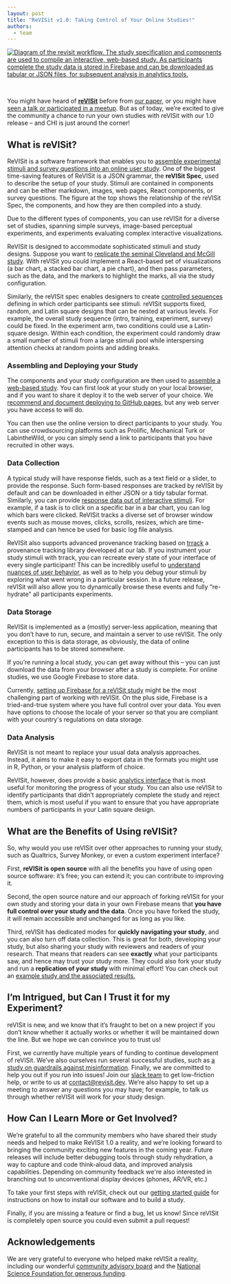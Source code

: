 ```yaml
---
layout: post
title: "ReVISit v1.0: Taking Control of Your Online Studies!"
authors:
  - team
---
```

[![Diagram of the revisit workflow. The study specification and components are used to compile an interactive, web-based study. As participants complete the study data is stored in Firebase and can be downloaded as tabular or JSON files, for subsequent analysis in analytics tools.](https://vdl.sci.utah.edu/assets/images/posts/2024-06-20_revisit-overview.png)](https://vdl.sci.utah.edu/assets/images/posts/2024-06-20_revisit-overview.png)

<br />

You might have heard of **[reVISit](https://revisit.dev/)** before from [our paper](https://vdl.sci.utah.edu/publications/2023_shortpaper_revisit/), or you might have [seen a talk or participated in a meetup](https://revisit.dev/community/#community-activities). But as of today, we’re excited to give the community a chance to run your own studies with reVISit with our 1.0 release – and CHI is just around the corner! 

## What is reVISit? 

ReVISit is a software framework that enables you to [assemble experimental stimuli and survey questions into an online user study](https://revisit.dev/docs/getting-started/how-does-it-work/). 
One of the biggest time-saving features of ReVISit is a JSON grammar, the **reVISit Spec**, used to describe the setup of your study. 
Stimuli are contained in components and can be either markdown, images, web pages, React components, or survey questions. 
The figure at the top shows the relationship of the reVISit Spec, the components, and how they are then compiled into a study. 

Due to the different types of components, you can use reVISit for a diverse set of studies, spanning simple surveys, image-based perceptual experiments, and experiments evaluating complex interactive visualizations. 

ReVISit is designed to accommodate sophisticated stimuli and study designs. Suppose you want to [replicate the seminal Cleveland and McGill study](https://revisit.dev/study/demo-cleveland/). With reVISit you could implement a React-based set of visualizations (a bar chart, a stacked bar chart, a pie chart), and then pass parameters, such as the data, and the markers to highlight the marks, all via the study configuration. 

Similarly, the reVISit spec enables designers to create [controlled sequences](https://revisit.dev/docs/designing-studies/study-sequences/) defining in which order participants see stimuli. reVISit supports fixed, random, and Latin square designs that can be nested at various levels. For example, the overall study sequence (intro, training, experiment, survey) could be fixed. In the experiment arm, two conditions could use a Latin-square design. Within each condition, the experiment could randomly draw a small number of stimuli from a large stimuli pool while interspersing attention checks at random points and adding breaks. 

### Assembling and Deploying your Study

The components and your study configuration are then used to [assemble a web-based study](https://revisit.dev/docs/getting-started/your-first-study/). You can first look at your study on your local browser, and if you want to share it deploy it to the web server of your choice. We [recommend and document deploying to GitHub pages](https://revisit.dev/docs/data-and-deployment/deploying-to-static-website/), but any web server you have access to will do.   

You can then use the online version to direct participants to your study. You can use crowdsourcing platforms such as Prolific, Mechanical Turk or LabintheWild, or you can simply send a link to participants that you have recruited in other ways. 

### Data Collection 
A typical study will have response fields, such as a text field or a slider, to provide the response. Such form-based responses are tracked by reVISit by default and can be downloaded in either JSON or a tidy tabular format. Similarly, you can provide [response data out of interactive stimuli](https://revisit.dev/docs/designing-studies/html-stimulus/). For example, if a task is to click on a specific bar in a bar chart, you can log which bars were clicked. ReVISit tracks a diverse set of browser window events such as mouse moves, clicks, scrolls, resizes, which are time-stamped and can hence be used for basic log file analysis. 

ReVISit also supports advanced provenance tracking based on [trrack](https://apps.vdl.sci.utah.edu/trrack) a provenance tracking library  developed at our lab. If you instrument your study stimuli with trrack, you can recreate every state of your interface of every single participant! This can be incredibly useful to [understand nuances of user behavior](https://vdl.sci.utah.edu/publications/2021_chi_revisit/), as well as to help you debug your stimuli by exploring what went wrong in a particular session. In a future release, reVISit will also allow you to dynamically browse these events and fully “re-hydrate” all participants experiments. 

### Data Storage

ReVISit is implemented as a (mostly) server-less application, meaning that you don’t have to run, secure, and maintain a server to use reVISit. The only exception to this is data storage, as obviously, the data of online participants has to be stored somewhere. 

If you’re running a local study, you can get away without this – you can just download the data from your browser after a study is complete. For online studies, we use Google Firebase to store data.

Currently, [setting up Firebase for a reVISit study](https://revisit.dev/docs/data-and-deployment/firebase-setup/) might be the most challenging part of working with reVISit. On the plus side, Firebase is a tried-and-true system where you have full control over your data. You even have options to choose the locale of your server so that you are compliant with your country's regulations on data storage. 

### Data Analysis

ReVISit is not meant to replace your usual data analysis approaches. Instead, it aims to make it easy to export data in the formats you might use in R, Python, or your analysis platform of choice. 

ReVISit, however, does provide a basic [analytics interface](https://revisit.dev/docs/analysis/) that is most useful for monitoring the progress of your study. You can also use reVISit to identify participants that didn’t appropriately complete the study and reject them, which is most useful if you want to ensure that you have appropriate numbers of participants in your Latin square design. 

## What are the Benefits of Using reVISit? 

So, why would you use reVISit over other approaches to running your study, such as Qualtrics, Survey Monkey, or even a custom experiment interface? 

First, **reVISit is open source** with all the benefits you have of using open source software: it’s free; you can extend it; you can contribute to improving it. 

Second, the open source nature and our approach of forking reVISit for your own study and storing your data in your own Firebase means that **you have full control over your study and the data**. Once you have forked the study, it will remain accessible and unchanged for as long as you like. 

Third, reVISit has dedicated modes for **quickly navigating your study**, and you can also turn off data collection. This is great for both, developing your study, but also sharing your study with reviewers and readers of your research. That means that readers can see **exactly** what your participants saw, and hence may trust your study more. They could also fork your study and run a **replication of your study** with minimal effort! You can check out an [example study and the associated results.](https://vdl.sci.utah.edu/viz-guardrails-study/) 

## I’m Intrigued, but Can I Trust it for my Experiment? 

reVISit is new, and we know that it’s fraught to bet on a new project if you don’t know whether it actually works or whether it will be maintained down the line. But we hope we can convince you to trust us! 

First, we currently have multiple years of funding to continue development of reVISit. 
We’ve also ourselves run several successful studies, such as [a study on guardrails against misinformation](https://vdl.sci.utah.edu/viz-guardrails-study/). Finally, we are committed to help you out if you run into issues! Join our [slack team](https://join.slack.com/t/revisit-nsf/shared_invite/zt-25mrh5ppi-6sDAL6HqcWJh_uvt2~~DMQ) to get low-friction help, or write to us at [contact@revisit.dev](mailto:contact@revisit.dev). We’re also happy to set up a meeting to answer any questions you may have; for example, to talk us through whether reVISit will work for your study design. 


## How Can I Learn More or Get Involved? 

We’re grateful to all the community members who have shared their study needs and helped to make ReVISit 1.0 a reality, and we’re looking forward to bringing the community exciting new features in the coming year. Future releases will include better debugging tools through study rehydration, a way to capture and code think-aloud data, and improved analysis capabilities. Depending on community feedback we're also interested in branching out to unconventional display devices (phones, AR/VR, etc.)

To take your first steps with reVISit, check out our [getting started guide](https://revisit.dev/docs/getting-started/) for instructions on how to install our software and to build a study.

Finally, if you are missing a feature or find a bug, let us know! Since reVISit is completely open source you could even submit a pull request!

## Acknowledgements

We are very grateful to everyone who helped make reVISit a reality, including our wonderful [community advisory board](https://revisit.dev/community/#community-advisory-board) and the [National Science Foundation for generous funding](https://vdl.sci.utah.edu/projects/2022-nsf-revisit/). 
